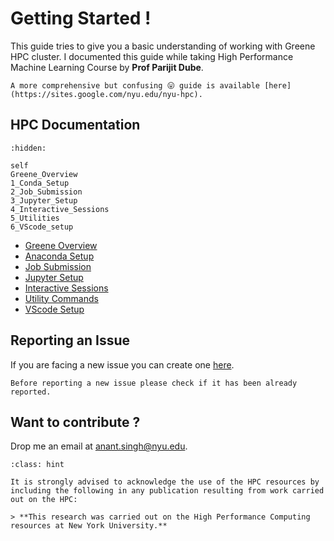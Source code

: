 
# Getting Started !

This guide tries to give you a basic understanding of working with Greene HPC cluster. I documented this guide while taking High Performance Machine Learning Course by **Prof Parijit Dube**.

```{note} 
A more comprehensive but confusing 😛 guide is available [here](https://sites.google.com/nyu.edu/nyu-hpc).
```


## HPC Documentation

<!-- :numbered: -->
```{toctree} 
:hidden:

self
Greene_Overview
1_Conda_Setup
2_Job_Submission
3_Jupyter_Setup
4_Interactive_Sessions
5_Utilities
6_VScode_setup
```

- [Greene Overview](Greene_Overview.md)
- [Anaconda Setup](1_Conda_Setup.md)
- [Job Submission](2_Job_Submission.md)
- [Jupyter Setup](3_Jupyter_Setup.md)
- [Interactive Sessions](4_Interactive_Sessions.md)
- [Utility Commands](5_Utilities.md)
- [VScode Setup](6_VScode_setup.md)


## Reporting an Issue

If you are facing a new issue you can create one [here](https://github.com/95anantsingh/nyu-greene-hpc/issues).

```{attention}
Before reporting a new issue please check if it has been already reported.
```

## Want to contribute ?

Drop me an email at [anant.singh@nyu.edu](mailto::anant.singh@nyu.edu).

```{admonition} Acknowledgement
:class: hint

It is strongly advised to acknowledge the use of the HPC resources by including the following in any publication resulting from work carried out on the HPC:

> **This research was carried out on the High Performance Computing resources at New York University.**
```